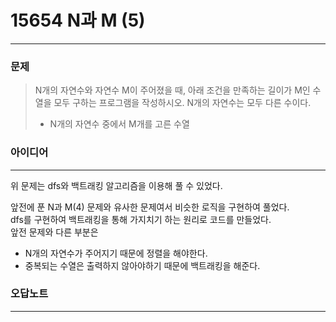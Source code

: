 # 15654 N과 M (5)
------------
### 문제

>N개의 자연수와 자연수 M이 주어졌을 때, 아래 조건을 만족하는 길이가 M인 수열을 모두 구하는 프로그램을 작성하시오. N개의 자연수는 모두 다른 수이다.
>
>- N개의 자연수 중에서 M개를 고른 수열

### 아이디어
----------
위 문제는 dfs와 백트래킹 알고리즘을 이용해 풀 수 있었다.

앞전에 푼 N과 M(4) 문제와 유사한 문제여서 비슷한 로직을 구현하여 풀었다.  
dfs를 구현하여 백트래킹을 통해 가지치기 하는 원리로 코드를 만들었다.  
앞전 문제와 다른 부분은  
- N개의 자연수가 주어지기 때문에 정렬을 해야한다.
- 중복되는 수열은 출력하지 않아야하기 때문에 백트래킹을 해준다.

### 오답노트
----------
